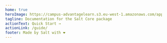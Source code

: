 ```yaml
---
home: true
heroImage: https://campus-advantagelearn.s3.eu-west-1.amazonaws.com/app_settings/app_icon.png
tagline: Documentation for the Salt Core package
actionText: Quick Start →
actionLink: /guide/
footer: Made by Salt with ❤️
---
```

